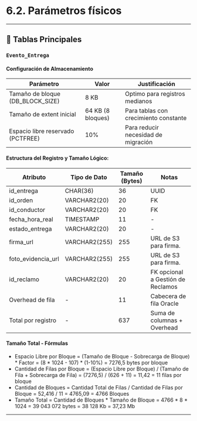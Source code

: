 # 6.2. Parámetros físicos

---

## 🔷 Tablas Principales

### `Evento_Entrega`

#### Configuración de Almacenamiento

| Parámetro                         | Valor                | Justificación                   |
|-----------------------------------|----------------------|---------------------------------|
| Tamaño de bloque (DB_BLOCK_SIZE)  | 8 KB                 | Optimo para registros medianos  |
| Tamaño de extent inicial          | 64 KB (8 bloques)    | Para tablas con crecimiento constante      |
| Espacio libre reservado (PCTFREE) | 10%                  | Para reducir necesidad de migración        |

#### Estructura del Registro y Tamaño Lógico:

| Atributo         | Tipo de Dato          | Tamaño (Bytes)    | Notas                     |
|------------------|-----------------------|-------------------|---------------------------|
| id_entrega       | CHAR(36)              | 36                | UUID                      | 
| id_orden         | VARCHAR2(20)	       | 20                | FK                        |
| id_conductor     | VARCHAR2(20)	       | 20                | FK                        |
| fecha_hora_real  | TIMESTAMP	           | 11                | -                         |
| estado_entrega   | VARCHAR2(20)	       | 20                | -                         |
| firma_url        | VARCHAR2(255)	       | 255               | URL de S3 para firma.                   |
| foto_evidencia_url   | VARCHAR2(255)	   | 255               | URL de S3 para firma.                   |
| id_reclamo       | VARCHAR2(20)	       | 20                | FK opcional a Gestión de Reclamos  |
| Overhead de fila | -	                   | 11                | Cabecera de fila Oracle       |
| Total por registro | -	               | 637               | Suma de columnas + Overhead   |

#### Tamaño Total - Fórmulas

- Espacio Libre por Bloque = (Tamaño de Bloque - Sobrecarga de Bloque) * Factor = (8 * 1024 - 107) * (1-10%) = 7276,5 bytes por bloque
- Cantidad de Filas por Bloque = (Espacio Libre por Bloque) / (Tamaño de Fila + Sobrecarga de Fila) = (7276,5) / (626 + 11) = 11,42 = 11 filas por bloque
- Cantidad de Bloques = Cantidad Total de Filas / Cantidad de Filas por Bloque = 52,416 / 11 =  4765,09 = 4766 Bloques
- Tamaño Total = Cantidad de Bloques * Tamaño de Bloque = 4766 * 8 * 1024 = 39 043 072 bytes = 38 128 Kb = 37,23 Mb

---